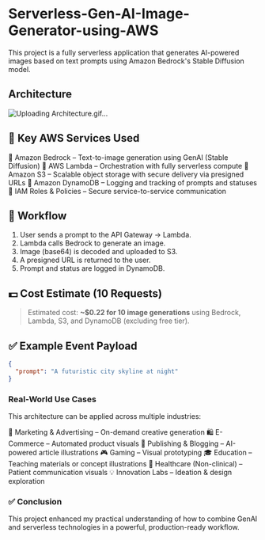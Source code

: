 # Serverless-Gen-AI-Image-Generator-using-AWS
This project is a fully serverless application that generates AI-powered images based on text prompts using Amazon Bedrock's Stable Diffusion model.

## Architecture
![Uploading Architecture.gif…]()


## 🧰 Key AWS Services Used
🔹 Amazon Bedrock – Text-to-image generation using GenAI (Stable Diffusion)
🔹 AWS Lambda – Orchestration with fully serverless compute
🔹 Amazon S3 – Scalable object storage with secure delivery via presigned URLs
🔹 Amazon DynamoDB – Logging and tracking of prompts and statuses
🔹 IAM Roles & Policies – Secure service-to-service communication

## 🔁 Workflow

1. User sends a prompt to the API Gateway → Lambda.
2. Lambda calls Bedrock to generate an image.
3. Image (base64) is decoded and uploaded to S3.
4. A presigned URL is returned to the user.
5. Prompt and status are logged in DynamoDB.

## 💵 Cost Estimate (10 Requests)

> Estimated cost: **~$0.22 for 10 image generations** using Bedrock, Lambda, S3, and DynamoDB (excluding free tier).

## ✅ Example Event Payload

```json
{
  "prompt": "A futuristic city skyline at night"
}
```

###  Real-World Use Cases
This architecture can be applied across multiple industries:

🎨 Marketing & Advertising – On-demand creative generation
🛍️ E-Commerce – Automated product visuals
📰 Publishing & Blogging – AI-powered article illustrations
🎮 Gaming – Visual prototyping
🎓 Education – Teaching materials or concept illustrations
🏥 Healthcare (Non-clinical) – Patient communication visuals
💡 Innovation Labs – Ideation & design exploration

### ✅ Conclusion
This project enhanced my practical understanding of how to combine GenAI and serverless technologies in a powerful, production-ready workflow.
